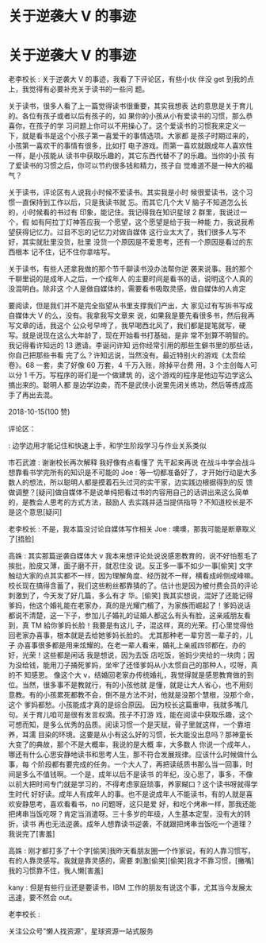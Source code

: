 # 关于逆袭大 V 的事迹

# 关于逆袭大 V 的事迹

老李校长 : 关于逆袭大 V 的事迹，我看了下评论区，有些小伙 伴没 get 到我的点上，我觉得有必要补充关于读书的一些问 题。

关于读书，很多人看了上一篇觉得读书很重要，其实我想表 达的意思是关于育儿的。各位有孩子或者以后有孩子的，如 果你的小孩从小有爱读书的习惯，那么恭喜你，在孩子的学 习问题上你可以不用操心了。这个爱读书的习惯我来定义一 下，就是看书是这个小孩子第一喜爱干的事情选项。大家都 是孩子时期过来的，小孩第一喜欢干的事情有很多，比如打 电子游戏。而第一喜欢就跟成年人喜欢性一样，是小孩能从 读书中获取乐趣的，其它东西代替不了的乐趣。当你的小孩 有了爱读书的习惯之后，你可以节约很多钱和精力，孩子自 觉难道不是一种大的福气？

关于读书，评论区有人说我小时候不爱读书。其实我是小时 候很爱读书，这个习惯一直保持到工作以后，只是我读书就 忘。而其它几个大 V 脑子不知道怎么长的，小时候看的书过有 印象，能记住。我记得我在知识星球 2 群里，我说过一个，假 如有阿拉丁灯神答应我一个愿望，这个愿望是给于我一种能 力，我说我希望获得记忆力。过目不忘的记忆力对做自媒体 这行业太大了，我们很多人写不好，其实就肚里没货，肚里 没货一个原因是不爱思考，还有一个原因是看过的东西根本 记不住，记不住你拿啥写。

关于读书，有些人还拿我做的那个节千聊读书没办法帮你逆 袭来说事。我的那个千聊里说的是成年人之后，一个成年人 的主要时间是看书的话，说明这个人真的没混明白。除非这 个人是做自媒体的，需要看书吸取灵感，做自媒体的人肯定

要阅读，但是我们并不是完全指望从书里支撑我们产出，大 家见过有写拆书写成自媒体大 V 的么，没有。我拿我写文章来 说，如果我是要先看很多书，然后我再写文章的话，我这个 公众号早垮了，我早喝西北风了，我们都是提笔就写，硬 写。就是说现在这么大年龄了，现在开始看书打基础，是非 常不划算不明智的。我记得看许知远的 13 邀请。李诞问许知 远你经常引用的那些生僻书里的那些话，你自己把那些书看 完了么？许知远说，当然没有。最近特别火的游戏《太吾绘 卷》。68 一套，卖了好像 60 万套，4 千万入账，除掉平台费 用，3 个主创每人可以分 1 千万。写程序的哥们是一个做建筑 的，这个游戏的程序是他边写边学这么搞出来的。聪明人都 是边学边卖，而不是武侠小说里先闭关练功，然后等练成高 手了再出去混。

2018-10-15(100 赞)

评论区：

: 边学边用才能记住和快速上手，和学生阶段学习与作业关系类似

市石武渡 : 谢谢校长再次解释 我好像有点看懂了 先干起来再说 在战斗中学会战斗 想靠看书学完所有的知识是不可能的 Joe : 等一切都准备好了，才开始行动是大多数人的想法，所以聪明人都是摸着石头过河的实干家，边实践边根据得到的反 馈做调整？[疑问]做自媒体不是说单纯把看过书的内容用自己的话讲出来这么简单的，是教会人思考的方式方法，鼓励人 去实践并适当提供指导？不知道校长是不是这个意思[疑问]

老李校长 : 不是，我本篇没讨论自媒体写作相关 Joe : 噢噢，那我可能是断章取义了[捂脸]

高姝 : 其实那篇逆袭自媒体大 v 我本来想评论处说说感恩教育的，说不好怕惹毛了挨批，脸皮又薄，面子磨不开，就忍住没 说。反正多一事不如少一事[偷笑] 文字触动大家的点其实都不一样，因为理解角度、经历就不一样，横看成岭侧成峰嘛。 校长现在搞得含蓄了，我们这些粉丝都靠猜的了。估计也是因为被付费会员的评论刺激到了，今天发了好几篇，多么有才 华。[偷笑] 我其实想说，混好了还能记得爹妈，他这个婚礼能在老家办，真的是光耀门楣了，为家族而崛起了！爹妈说话 都说不清楚，这一下子，参加儿子婚礼的证婚人都这么有头有脸，这亲戚朋友看到，真 TM 給你爹妈长脸！我要是有这儿 子，混这样，真的光荣。打心里觉得他回老家办喜事，根本就是去给她爹妈长脸的。 尤其那种老一辈穷苦一辈子的，儿子 办喜事很多都是用来炫耀的。在老一辈人看来，婚礼上亲戚四邻都在，办的好，光荣！这些都是闲话 我是想说，因为去饭 店吃饭，爸妈少夹给的一块肉；因为没给钱，能用刀子捅死爹妈，坐牢了还怪爹妈从小太惯自己的那种人，哎呀，真的不 知感恩。 像这个大 v，结婚回老家办传统婚礼，我觉得就是感恩教育做的到位。当然，很多事不是教就行，有的小孩他就 是懂，就是让大人省心，也不用刻意教。有的小孩累死都教不会，倒不是方法不对，他就是没那个慧根，没那个命，这个 爹妈都愁。小孩能成才真的是综合原因。 因为校长这篇重申，我就多嘴几句。关于育儿咱可是很有发言权滴。孩子不打游 戏，能在阅读中获取乐趣，这个可想而知，是多么优秀的品质。阅读习惯一个是天赋，骨子里就这样，一个靠培养，耳濡 目染的环境。这要是从小有这么好的习惯，长大能没出息吗？那神童长大变了的典故，那个不是大概率，我说的是大概 率，大多数人 你说一个成年人，哪还有什么心思安静地读书和思考人生，那不符合发展规律。应该什么时候做什么事，每 个阶段都有要完成的任务。一个大人了，再把读纸质书那么当一回事，时间是多么不值钱啊。一个是，成年以后不是读书 的年纪，没心思了，事多，不像以前大把时间专门就是学习的，不得考虑家庭琐事，养家糊口？这个读书呀就得学生时代 好好读。成年人有成年人的事。也不是说成年人不能读书，有的人就是喜欢安静思考，喜欢看看书，no 问题呀，这只是爱 好，和吃个烤串一样，那我还能把烤串当饭吃呀？肯定当消遣呀。三十多岁的年级，人生基本定型，没有大的转折，读书 再也无法逆袭。成年人想靠读书逆袭，不就跟把烤串当饭吃一个道理？我说完了[害羞]

高姝 : 刚才都打多了十个字[偷笑]我昨天看朋友圈一个作家说，有的人靠习惯写，有的人靠灵感写。我就是靠灵感的，需要 刺激[偷笑][偷笑]我才不靠习惯，[撇嘴]我的习惯靠不住，我人懒[害羞]

kany : 但是有些行业还是要读书，IBM 工作的朋友有说这个事，尤其当今发展太迅速，要不然会 out。

老李校长 :

关注公众号"懒人找资源"，星球资源一站式服务
